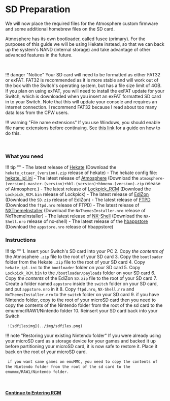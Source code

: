 # SD Preparation

We will now place the required files for the Atmosphere custom firmware and some additional homebrew files on the SD card.

Atmosphere has its own bootloader, called fusee (primary). For the purposes of this guide we will be using Hekate instead, so that we can back up the system's NAND (internal storage) and take advantage of other advanced features in the future.

&nbsp;

!!! danger "Notice"
    Your SD card will need to be formatted as either FAT32 or exFAT. FAT32 is recommended as it is more stable and will work out of the box with the Switch's operating system, but has a file size limit of 4GB. If you plan on using exFAT, you will need to install the exFAT update for your Switch, which is downloaded when you insert an exFAT formatted SD card in to your Switch. Note that this will update your console and requires an internet connection.
	I recommend FAT32 because I read about too many data loss from the CFW users. 

!!! warning "File name extensions"
    If you use Windows, you should enable file name extensions before continuing. See [this link](../../extras/showing_file_extensions.md) for a guide on how to do this.

&nbsp;

### What you need

!!! tip ""
    - The latest release of <a href="https://github.com/CTCaer/Hekate/releases/" target="_blank">Hekate</a> (Download the `hekate_ctcaer_(version).zip` release of hekate)
    - The hekate config file: <a href="../../../files/emu/hekate_ipl.ini" download>hekate_ipl.ini</a>
    - The latest release of <a href="https://github.com/Atmosphere-NX/Atmosphere/releases" target="_blank">Atmosphere</a> (Download the `atmosphere-(version)-master-(version)+hbl-(version)+hbmenu-(version).zip` release of Atmosphere.)
	- The latest release of <a href="https://github.com/shchmue/Lockpick_RCM/releases" target="_blank">Lockpick_RCM</a> (Download the `Lockpick_RCM.bin` release of Lockpick)
    - The latest release of <a href="https://github.com/WerWolv/EdiZon/releases" target="_blank">EdiZon</a> (Download the `SD.zip` release of EdiZon)
    - The latest release of <a href="https://github.com/mtheall/ftpd/releases" target="_blank">FTPD</a> (Download the `ftpd.nro` release of FTPD)
    - The latest release of <a href="https://github.com/exelix11/SwitchThemeInjector/releases" target="_blank">NXThemeInstaller</a> (Download the `NxThemesInstaller.nro` release of NxThemeInstaller)
    - The latest release of <a href="https://github.com/joel16/NX-Shell/releases" target="_blank">NX-Shell</a> (Download the `NX-Shell.nro` release of nx-shell)
    - The latest release of the <a href="https://github.com/vgmoose/hb-appstore/releases" target="_blank">hbappstore</a> (Download the `appstore.nro` release of hbappstore)

### Instructions

!!! tip ""
    1. Insert your Switch's SD card into your PC
    2. Copy *the contents of* the Atmosphere `.zip` file to the root of your SD card
    3. Copy the `bootloader` folder from the Hekate `.zip` file to the root of your SD card
    4. Copy `hekate_ipl.ini` to the `bootloader` folder on your SD card
    5. Copy `Lockpick_RCM.bin` to the `/bootloader/payloads` folder on your SD card
    6. Copy *the contents* of the EdiZon `SD.zip` file to the root of your SD card
    7. Create a folder named `appstore` inside the `switch` folder on your SD card, and put `appstore.nro` in it
    8. Copy `ftpd.nro`, `NX-Shell.nro` and `NxThemesInstaller.nro` to the `switch` folder on your SD card
	9. if you have Nintendo folder, copy to the root of your microSD card then you need to copy the contents of the Nintendo folder from the root of the sd card to the emummc/RAW1/Nintendo folder
    10. Reinsert your SD card back into your Switch

     ![sdfilesimg](../img/sdfiles.png)

!!! note "Restoring your existing Nintendo folder"
     If you were already using your microSD card as a storage device for your games and backed it up before partitioning your microSD card, it is now safe to restore it. Place it back on the root of your microSD card.   
	 
	 if you want same games on emuMMC, you need to copy the contents of the Nintendo folder from the root of the sd card to the emummc/RAW1/Nintendo folder.    

&nbsp;

#### [Continue to Entering RCM <i class="fa fa-arrow-circle-right fa-lg"></i>](entering_rcm.md)
